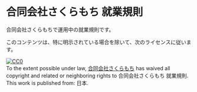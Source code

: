# 合同会社さくらもち 就業規則
合同会社さくらもちで運用中の就業規則です。

このコンテンツは、特に明示されている場合を除いて、次のライセンスに従います。

<p xmlns:dct="http://purl.org/dc/terms/" xmlns:vcard="http://www.w3.org/2001/vcard-rdf/3.0#">
  <a rel="license"
     href="http://creativecommons.org/publicdomain/zero/1.0/">
    <img src="http://i.creativecommons.org/p/zero/1.0/88x31.png" style="border-style: none;" alt="CC0" />
  </a>
  <br />
  To the extent possible under law,
  <a rel="dct:publisher"
     href="http://www.denkiyagi.jp/">
    <span property="dct:title">合同会社さくらもち</span></a>
  has waived all copyright and related or neighboring rights to
  <span property="dct:title">合同会社さくらもち 就業規則</span>.
This work is published from:
<span property="vcard:Country" datatype="dct:ISO3166"
      content="JP">
  日本</span>.
</p>

